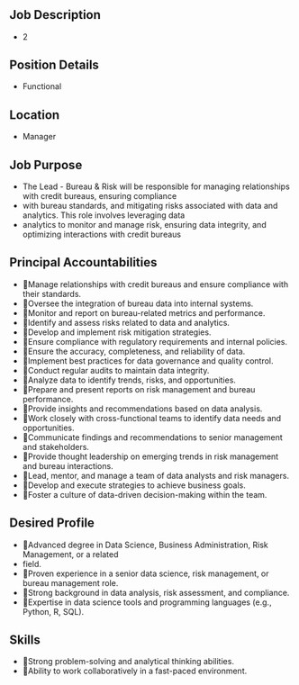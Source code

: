 # 

## Job Description

* 2

## Position Details

* Functional

## Location

* Manager

## Job Purpose

* The Lead - Bureau & Risk will be responsible for managing relationships with credit bureaus, ensuring compliance
* with bureau standards, and mitigating risks associated with data and analytics. This role involves leveraging data
* analytics to monitor and manage risk, ensuring data integrity, and optimizing interactions with credit bureaus

## Principal Accountabilities

* Manage relationships with credit bureaus and ensure compliance with their standards.
* Oversee the integration of bureau data into internal systems.
* Monitor and report on bureau-related metrics and performance.
* Identify and assess risks related to data and analytics.
* Develop and implement risk mitigation strategies.
* Ensure compliance with regulatory requirements and internal policies.
* Ensure the accuracy, completeness, and reliability of data.
* Implement best practices for data governance and quality control.
* Conduct regular audits to maintain data integrity.
* Analyze data to identify trends, risks, and opportunities.
* Prepare and present reports on risk management and bureau performance.
* Provide insights and recommendations based on data analysis.
* Work closely with cross-functional teams to identify data needs and opportunities.
* Communicate findings and recommendations to senior management and stakeholders.
* Provide thought leadership on emerging trends in risk management and bureau interactions.
* Lead, mentor, and manage a team of data analysts and risk managers.
* Develop and execute strategies to achieve business goals.
* Foster a culture of data-driven decision-making within the team.

## Desired Profile

* Advanced degree in Data Science, Business Administration, Risk Management, or a related
* field.
* Proven experience in a senior data science, risk management, or bureau management role.
* Strong background in data analysis, risk assessment, and compliance.
* Expertise in data science tools and programming languages (e.g., Python, R, SQL).

## Skills

* Strong problem-solving and analytical thinking abilities.
* Ability to work collaboratively in a fast-paced environment.
